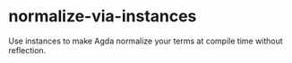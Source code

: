 # normalize-via-instances

Use instances to make Agda normalize your terms at compile time without reflection.
